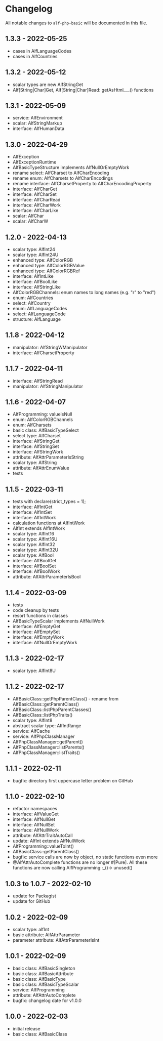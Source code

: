 # Changelog

All notable changes to `alf-php-basic` will be documented in this file.

## 1.3.3 - 2022-05-25

- cases in AlfLanguageCodes
- cases in AlfCountries

## 1.3.2 - 2022-05-12

- scalar types are new AlfStringGet
- Alf[String|Char]Get, Alf[String|Char]Read: getAsHtml___() functions

## 1.3.1 - 2022-05-09

- service: AlfEnvironment
- scalar: AlfStringMarkup
- interface: AlfHumanData

## 1.3.0 - 2022-04-29

- AlfException
- AlfExceptionRuntime
- AlfBasicTypeStructure implements AlfNullOrEmptyWork
- rename select: AlfCharset to AlfCharEncoding
- rename enum: AlfCharsets to AlfCharEncodings
- rename interface: AlfCharsetProperty to AlfCharEncodingProperty
- interface: AlfCharGet
- interface: AlfCharSet
- interface: AlfCharRead
- interface: AlfCharWork
- interface: AlfCharLike
- scalar: AlfChar
- scalar: AlfCharW

## 1.2.0 - 2022-04-13

- scalar type: AlfInt24
- scalar type: AlfInt24U
- enhanced type: AlfColorRGB
- enhanced type: AlfColorRGBValue
- enhanced type: AlfColorRGBRef
- interface: AlfIntLike
- interface: AlfBoolLike
- interface: AlfStringLike
- AlfColorRGBChannels: enum names to long names (e.g. "r" to "red")
- enum: AlfCountries
- select: AlfCountry
- enum: AlfLanguageCodes
- select: AlfLanguageCode
- structure: AlfLanguage

## 1.1.8 - 2022-04-12

- manipulator: AlfStringWManipulator
- interface: AlfCharsetProperty

## 1.1.7 - 2022-04-11

- interface: AlfStringRead
- manipulator: AlfStringManipulator

## 1.1.6 - 2022-04-07

- AlfProgramming: valueIsNull
- enum: AlfColorRGBChannels
- enum: AlfCharsets
- basic class: AlfBasicTypeSelect
- select type: AlfCharset
- interface: AlfStringGet
- interface: AlfStringSet
- interface: AlfStringWork
- attribute: AlfAttrParameterIsString
- scalar type: AlfString
- attribute: AlfAttrEnumValue
- tests

## 1.1.5 - 2022-03-11

- tests with declare(strict_types = 1);
- interface: AlfIntGet
- interface: AlfIntSet
- interface: AlfIntWork
- calculation functions at AlfIntWork
- AlfInt extends AlfIntWork
- scalar type: AlfInt16
- scalar type: AlfInt16U
- scalar type: AlfInt32
- scalar type: AlfInt32U
- scalar type: AlfBool
- interface: AlfBoolGet
- interface: AlfBoolSet
- interface: AlfBoolWork
- attribute: AlfAttrParameterIsBool

## 1.1.4 - 2022-03-09

- tests
- code cleanup by tests
- resort functions in classes
- AlfBasicTypeScalar implements AlfNullWork
- interface: AlfEmptyGet
- interface: AlfEmptySet
- interface: AlfEmptyWork
- interface: AlfNullOrEmptyWork

## 1.1.3 - 2022-02-17

- scalar type: AlfInt8U

## 1.1.2 - 2022-02-17

- AlfBasicClass::getPhpParentClass() - rename from AlfBasicClass::getParentClass()
- AlfBasicClass::listPhpParentClasses()
- AlfBasicClass::listPhpTraits()
- scalar type: AlfInt8
- abstract scalar type: AlfIntRange
- service: AlfCache
- service: AlfPhpClassManager
- AlfPhpClassManager::getParent()
- AlfPhpClassManager::listParents()
- AlfPhpClassManager::listTraits()

## 1.1.1 - 2022-02-11

- bugfix: directory first uppercase letter problem on GitHub

## 1.1.0 - 2022-02-10

- refactor namespaces
- interface: AlfValueGet
- interface: AlfNullGet
- interface: AlfNullSet
- interface: AlfNullWork
- attribute: AlfAttrTraitAutoCall
- update: AlfInt extends AlfNullWork
- AlfProgramming::valueToInt()
- AlfBasicClass::getParentClass()
- bugfix: service calls are now by object, no static functions even more
- @AlfAttrAutoComplete functions are no longer #[Pure]. All these functions are now calling AlfProgramming::_()->
  unused()

## 1.0.3 to 1.0.7 - 2022-02-10

- update for Packagist
- update for GitHub

## 1.0.2 - 2022-02-09

- scalar type: alfInt
- basic attribute: AlfAttrParameter
- parameter attribute: AlfAttrParameterIsInt

## 1.0.1 - 2022-02-09

- basic class: AlfBasicSingleton
- basic class: AlfBasicAttribute
- basic class: AlfBasicType
- basic class: AlfBasicTypeScalar
- service: AlfProgramming
- attribute: AlfAttrAutoComplete
- bugfix: changelog date for v1.0.0

## 1.0.0 - 2022-02-03

- initial release
- basic class: AlfBasicClass
